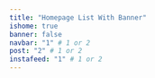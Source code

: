 ```yaml
---
title: "Homepage List With Banner"
ishome: true
banner: false
navbar: "1" # 1 or 2
post: "2" # 1 or 2
instafeed: "1" # 1 or 2
---
```

